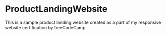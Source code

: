 # ProductLandingWebsite
This is a sample product landing website created as a part of my responsive website certification by freeCodeCamp.
